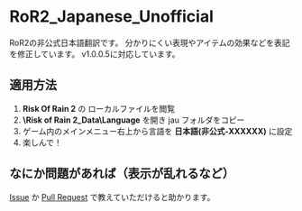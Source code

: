 # RoR2_Japanese_Unofficial
RoR2の非公式日本語翻訳です。
分かりにくい表現やアイテムの効果などを表記を修正しています。
v1.0.0.5に対応しています。

## 適用方法

1. **Risk Of Rain 2** の ローカルファイルを閲覧
1. **\Risk of Rain 2_Data\Language** を開き jau フォルダをコピー
1. ゲーム内のメインメニュー右上から言語を **日本語(非公式-XXXXXX)** に設定
1. 楽しんで！

## なにか問題があれば（表示が乱れるなど）

[Issue](https://github.com/emtkmkk/RoR2_Japanese_Unofficial/issues) か [Pull Request](https://github.com/emtkmkk/RoR2_Japanese_Unofficial/pulls) で教えていただけると助かります。
